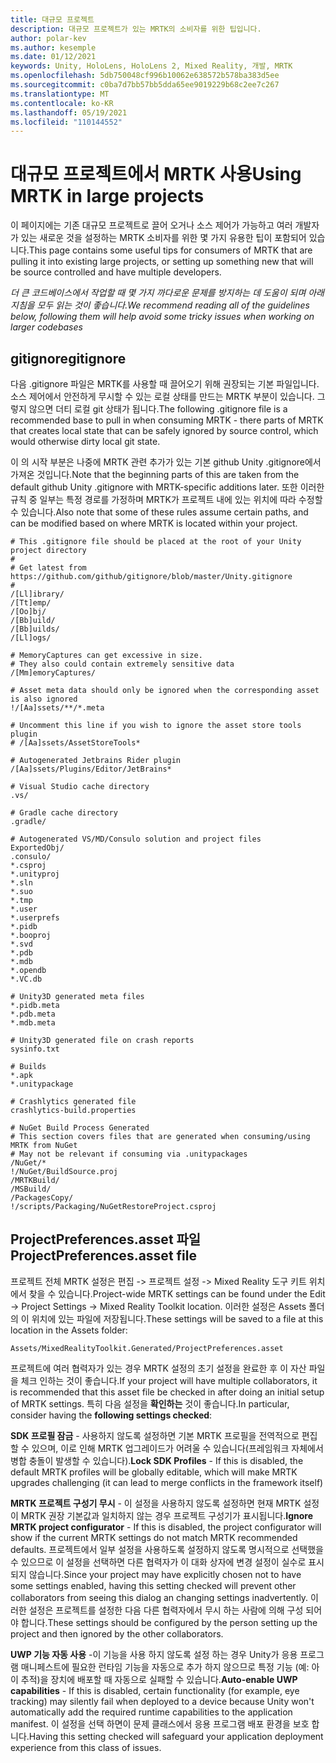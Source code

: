 ```yaml
---
title: 대규모 프로젝트
description: 대규모 프로젝트가 있는 MRTK의 소비자를 위한 팁입니다.
author: polar-kev
ms.author: kesemple
ms.date: 01/12/2021
keywords: Unity, HoloLens, HoloLens 2, Mixed Reality, 개발, MRTK
ms.openlocfilehash: 5db750048cf996b10062e638572b578ba383d5ee
ms.sourcegitcommit: c0ba7d7bb57bb5dda65ee9019229b68c2ee7c267
ms.translationtype: MT
ms.contentlocale: ko-KR
ms.lasthandoff: 05/19/2021
ms.locfileid: "110144552"
---
```

# <a name="using-mrtk-in-large-projects"></a><span data-ttu-id="cedc4-104">대규모 프로젝트에서 MRTK 사용</span><span class="sxs-lookup"><span data-stu-id="cedc4-104">Using MRTK in large projects</span></span>

<span data-ttu-id="cedc4-105">이 페이지에는 기존 대규모 프로젝트로 끌어 오거나 소스 제어가 가능하고 여러 개발자가 있는 새로운 것을 설정하는 MRTK 소비자를 위한 몇 가지 유용한 팁이 포함되어 있습니다.</span><span class="sxs-lookup"><span data-stu-id="cedc4-105">This page contains some useful tips for consumers of MRTK that are pulling it into existing large projects, or setting up something new that will be source controlled and have multiple developers.</span></span>

<span data-ttu-id="cedc4-106">*더 큰 코드베이스에서 작업할 때 몇 가지 까다로운 문제를 방지하는 데 도움이 되며 아래 지침을 모두 읽는 것이 좋습니다.*</span><span class="sxs-lookup"><span data-stu-id="cedc4-106">*We recommend reading all of the guidelines below, following them will help avoid some tricky issues when working on larger codebases*</span></span>

## <a name="gitignore"></a><span data-ttu-id="cedc4-107">gitignore</span><span class="sxs-lookup"><span data-stu-id="cedc4-107">gitignore</span></span>

<span data-ttu-id="cedc4-108">다음 .gitignore 파일은 MRTK를 사용할 때 끌어오기 위해 권장되는 기본 파일입니다. 소스 제어에서 안전하게 무시할 수 있는 로컬 상태를 만드는 MRTK 부분이 있습니다. 그렇지 않으면 더티 로컬 git 상태가 됩니다.</span><span class="sxs-lookup"><span data-stu-id="cedc4-108">The following .gitignore file is a recommended base to pull in when consuming MRTK - there parts of MRTK that creates local state that can be safely ignored by source control, which would otherwise dirty local git state.</span></span>

<span data-ttu-id="cedc4-109">이 의 시작 부분은 나중에 MRTK 관련 추가가 있는 기본 github Unity .gitignore에서 가져온 것입니다.</span><span class="sxs-lookup"><span data-stu-id="cedc4-109">Note that the beginning parts of this are taken from the default github Unity .gitignore with MRTK-specific additions later.</span></span> <span data-ttu-id="cedc4-110">또한 이러한 규칙 중 일부는 특정 경로를 가정하며 MRTK가 프로젝트 내에 있는 위치에 따라 수정할 수 있습니다.</span><span class="sxs-lookup"><span data-stu-id="cedc4-110">Also note that some of these rules assume certain paths, and can be modified based on where MRTK is located within your project.</span></span>

```
# This .gitignore file should be placed at the root of your Unity project directory
#
# Get latest from https://github.com/github/gitignore/blob/master/Unity.gitignore
#
/[Ll]ibrary/
/[Tt]emp/
/[Oo]bj/
/[Bb]uild/
/[Bb]uilds/
/[Ll]ogs/

# MemoryCaptures can get excessive in size.
# They also could contain extremely sensitive data
/[Mm]emoryCaptures/

# Asset meta data should only be ignored when the corresponding asset is also ignored
!/[Aa]ssets/**/*.meta

# Uncomment this line if you wish to ignore the asset store tools plugin
# /[Aa]ssets/AssetStoreTools*

# Autogenerated Jetbrains Rider plugin
/[Aa]ssets/Plugins/Editor/JetBrains*

# Visual Studio cache directory
.vs/

# Gradle cache directory
.gradle/

# Autogenerated VS/MD/Consulo solution and project files
ExportedObj/
.consulo/
*.csproj
*.unityproj
*.sln
*.suo
*.tmp
*.user
*.userprefs
*.pidb
*.booproj
*.svd
*.pdb
*.mdb
*.opendb
*.VC.db

# Unity3D generated meta files
*.pidb.meta
*.pdb.meta
*.mdb.meta

# Unity3D generated file on crash reports
sysinfo.txt

# Builds
*.apk
*.unitypackage

# Crashlytics generated file
crashlytics-build.properties

# NuGet Build Process Generated
# This section covers files that are generated when consuming/using MRTK from NuGet
# May not be relevant if consuming via .unitypackages
/NuGet/*
!/NuGet/BuildSource.proj
/MRTKBuild/
/MSBuild/
/PackagesCopy/
!/scripts/Packaging/NuGetRestoreProject.csproj
```

## <a name="projectpreferencesasset-file"></a><span data-ttu-id="cedc4-111">ProjectPreferences.asset 파일</span><span class="sxs-lookup"><span data-stu-id="cedc4-111">ProjectPreferences.asset file</span></span>

<span data-ttu-id="cedc4-112">프로젝트 전체 MRTK 설정은 편집 -> 프로젝트 설정 -> Mixed Reality 도구 키트 위치에서 찾을 수 있습니다.</span><span class="sxs-lookup"><span data-stu-id="cedc4-112">Project-wide MRTK settings can be found under the Edit -> Project Settings -> Mixed Reality Toolkit location.</span></span> <span data-ttu-id="cedc4-113">이러한 설정은 Assets 폴더의 이 위치에 있는 파일에 저장됩니다.</span><span class="sxs-lookup"><span data-stu-id="cedc4-113">These settings will be saved to a file at this location in the Assets folder:</span></span>

```
Assets/MixedRealityToolkit.Generated/ProjectPreferences.asset
```

<span data-ttu-id="cedc4-114">프로젝트에 여러 협력자가 있는 경우 MRTK 설정의 초기 설정을 완료한 후 이 자산 파일을 체크 인하는 것이 좋습니다.</span><span class="sxs-lookup"><span data-stu-id="cedc4-114">If your project will have multiple collaborators, it is recommended that this asset file be checked in after doing an initial setup of MRTK settings.</span></span> <span data-ttu-id="cedc4-115">특히 다음 설정을 **확인하는** 것이 좋습니다.</span><span class="sxs-lookup"><span data-stu-id="cedc4-115">In particular, consider having the **following settings checked**:</span></span>

<span data-ttu-id="cedc4-116">**SDK 프로필 잠금** - 사용하지 않도록 설정하면 기본 MRTK 프로필을 전역적으로 편집할 수 있으며, 이로 인해 MRTK 업그레이드가 어려울 수 있습니다(프레임워크 자체에서 병합 충돌이 발생할 수 있습니다).</span><span class="sxs-lookup"><span data-stu-id="cedc4-116">**Lock SDK Profiles** - If this is disabled, the default MRTK profiles will be globally editable, which will make MRTK upgrades challenging (it can lead to merge conflicts in the framework itself)</span></span>

<span data-ttu-id="cedc4-117">**MRTK 프로젝트 구성기 무시** - 이 설정을 사용하지 않도록 설정하면 현재 MRTK 설정이 MRTK 권장 기본값과 일치하지 않는 경우 프로젝트 구성기가 표시됩니다.</span><span class="sxs-lookup"><span data-stu-id="cedc4-117">**Ignore MRTK project configurator** - If this is disabled, the project configurator will show if the current MRTK settings do not match MRTK recommended defaults.</span></span> <span data-ttu-id="cedc4-118">프로젝트에서 일부 설정을 사용하도록 설정하지 않도록 명시적으로 선택했을 수 있으므로 이 설정을 선택하면 다른 협력자가 이 대화 상자에 변경 설정이 실수로 표시되지 않습니다.</span><span class="sxs-lookup"><span data-stu-id="cedc4-118">Since your project may have explicitly chosen not to have some settings enabled, having this setting checked will prevent other collaborators from seeing this dialog an changing settings inadvertently.</span></span> <span data-ttu-id="cedc4-119">이러한 설정은 프로젝트를 설정한 다음 다른 협력자에서 무시 하는 사람에 의해 구성 되어야 합니다.</span><span class="sxs-lookup"><span data-stu-id="cedc4-119">These settings should be configured by the person setting up the project and then ignored by the other collaborators.</span></span>

<span data-ttu-id="cedc4-120">**UWP 기능 자동 사용** -이 기능을 사용 하지 않도록 설정 하는 경우 Unity가 응용 프로그램 매니페스트에 필요한 런타임 기능을 자동으로 추가 하지 않으므로 특정 기능 (예: 아이 추적)을 장치에 배포할 때 자동으로 실패할 수 있습니다.</span><span class="sxs-lookup"><span data-stu-id="cedc4-120">**Auto-enable UWP capabilities** - If this is disabled, certain functionality (for example, eye tracking) may silently fail when deployed to a device because Unity won't automatically add the required runtime capabilities to the application manifest.</span></span> <span data-ttu-id="cedc4-121">이 설정을 선택 하면이 문제 클래스에서 응용 프로그램 배포 환경을 보호 합니다.</span><span class="sxs-lookup"><span data-stu-id="cedc4-121">Having this setting checked will safeguard your application deployment experience from this class of issues.</span></span>
